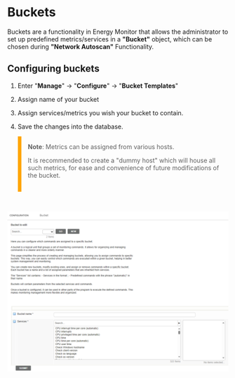 # Buckets

Buckets are a functionality in Energy Monitor that allows the administrator to set up predefined metrics/services in a **"Bucket"** object, which can be chosen during **"Network Autoscan"** Functionality.

## Configuring buckets

1. Enter "**Manage**" -> "**Configure**" -> "**Bucket Templates**"

2. Assign name of your bucket

3. Assign services/metrics you wish your bucket to contain. 

4. Save the changes into the database.

<blockquote style="border-left: 8px solid orange; padding: 15px;"> <b>Note</b>: 
Metrics can be assigned from various hosts. 

It is recommended to create a "dummy host" which will house all such metrics, for ease and convenience of future modifications of the bucket. 

</blockquote>

<br>

![Buckets](/media/05_00_12_01_Buckets.png)

